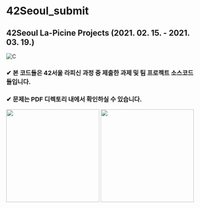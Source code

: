 # 42Seoul_submit

## 42Seoul La-Picine Projects (2021. 02. 15. - 2021. 03. 19.)

![C](https://img.shields.io/badge/-C-A8B9CC?style-flat-square&logo=C&logoColor=white)
### ✔ 본 코드들은 42서울 라피신 과정 중 제출한 과제 및 팀 프로젝트 소스코드들입니다.
### ✔ 문제는 PDF 디렉토리 내에서 확인하실 수 있습니다.

<img src="https://user-images.githubusercontent.com/67156494/122890793-f71ac980-d37e-11eb-9349-656de9b69582.png"  width="250" height="250">
<img src="https://user-images.githubusercontent.com/67156494/122890878-0bf75d00-d37f-11eb-82b8-706187a34e64.png"  width="250" height="250">
